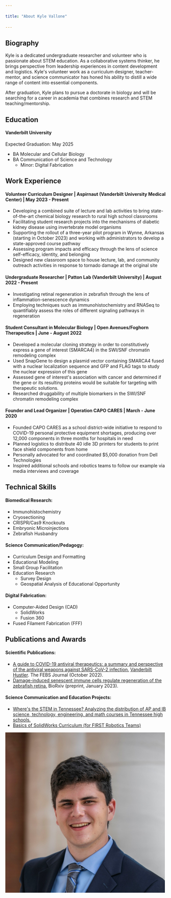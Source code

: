 ```yaml
---

title: "About Kyle Vallone"

---
```

## Biography
Kyle is a dedicated undergraduate researcher and volunteer who is passionate about STEM education. As a collaborative systems thinker, he brings perspective from leadership experiences in content development and logistics. Kyle's volunteer work as a curriculum designer, teacher-mentor, and science communicator has honed his ability to distill a wide range of content into essential components. 

After graduation, Kyle plans to pursue a doctorate in biology and will be searching for a career in academia that combines research and STEM teaching/mentorship.

## Education

#### Vanderbilt University
Expected Graduation: May 2025
* BA Molecular and Cellular Biology
* BA Communication of Science and Technology
  * Minor: Digital Fabrication

## Work Experience
#### Volunteer Curriculum Designer | Aspirnaut (Vanderbilt University Medical Center) | May 2023 - Present 
* Developing a combined suite of lecture and lab activities to bring state-of-the-art chemical biology research to rural high school classrooms
* Facilitating student research projects into the mechanisms of diabetic kidney disease using invertebrate model organisms
* Supporting the rollout of a three-year pilot program in Wynne, Arkansas (starting in October 2023) and working with administrators to develop a state-approved course pathway
* Assessing program impacts and efficacy through the lens of science self-efficacy, identity, and belonging
* Designed new classroom space to house lecture, lab, and community outreach activities in response to tornado damage at the original site
#### Undergraduate Researcher | Patton Lab (Vanderbilt University) | August 2022 - Present
* Investigating retinal regeneration in zebrafish through the lens of inflammation-senescence dynamics
* Employing techniques such as immunohistochemistry and RNASeq to quantifiably assess the roles of different signaling pathways in regeneration
#### Student Consultant in Molecular Biology | Open Avenues/Foghorn Therapeutics | June - August 2022
* Developed a molecular cloning strategy in order to constitutively express a gene of interest (SMARCA4) in the SWI/SNF chromatin remodeling complex
* Used SnapGene to design a plasmid vector containing SMARCA4 fused with a nuclear localization sequence and GFP and FLAG tags to study the nuclear expression of this gene
* Assessed gene of interest's association with cancer and determined if the gene or its resulting proteins would be suitable for targeting with therapeutic solutions.
* Researched druggability of multiple biomarkers in the SWI/SNF chromatin remodeling complex
#### Founder and Lead Organizer | Operation CAPO CARES | March - June 2020
* Founded CAPO CARES as a school district-wide initiative to respond to COVID-19 personal protective equipment shortages, producing over 12,000 components in three months for hospitals in need
* Planned logistics to distribute 40 idle 3D printers for students to print face shield components from home
* Personally advocated for and coordinated $5,000 donation from Dell Technologies
* Inspired additional schools and robotics teams to follow our example via media interviews and coverage

## Technical Skills

#### Biomedical Research:
* Immunohistochemistry
* Cryosectioning
* CRISPR/Cas9 Knockouts
* Embryonic Microinjections
* Zebrafish Husbandry

#### Science Communication/Pedagogy:
* Curriculum Design and Formatting
* Educational Modeling
* Small Group Facilitation
* Education Research
  * Survey Design
  * Geospatial Analysis of Educational Opportunity

#### Digital Fabrication:
* Computer-Aided Design (CAD)
  * SolidWorks
  * Fusion 360
* Fused Filament Fabrication (FFF)

## Publications and Awards
#### Scientific Publications:
*  [A guide to COVID-19 antiviral therapeutics: a summary and perspective of the antiviral weapons against SARS-CoV-2 infection.](https://doi.org/10.1111/febs.16662)
[Vanderbilt Hustler](https://vanderbilthustler.com/2022/11/09/digital-fabrication-minor-introduced-for-2022-23-academic-year/). The FEBS Journal (October 2022).
*  [Damage-induced senescent immune cells regulate regeneration of the zebrafish retina.](https://doi.org/10.1101/2023.01.16.524296) BioRxiv (preprint, January 2023).

#### Science Communication and Education Projects:
*  [Where's the STEM in Tennessee? Analyzing the distribution of AP and IB science, technology, engineering, and math courses in Tennessee high schools.](https://storymaps.arcgis.com/stories/7b93d64df8ac4a74866d8029b0109f26)
*  [Basics of SolidWorks Curriculum (for FIRST Robotics Teams)](https://robotdolphins.org/index.php/team-resources/)

<img src="/assets/img/KV_Headshot_Square.jpg" alt="Kyle Vallone" style="width:500px;"/>
